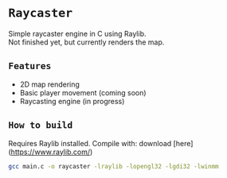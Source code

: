# `Raycaster`

Simple raycaster engine in C using Raylib.  
Not finished yet, but currently renders the map.

## `Features`

- 2D map rendering  
- Basic player movement (coming soon)  
- Raycasting engine (in progress)

## `How to build`

Requires Raylib installed. Compile with: download [here] (https://www.raylib.com/)

```bash
gcc main.c -o raycaster -lraylib -lopengl32 -lgdi32 -lwinmm
